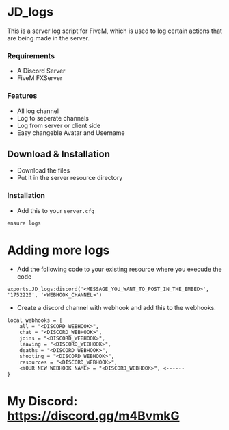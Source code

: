 # JD_logs
This is a server log script for FiveM, which is used to log certain actions that are being made in the server.


### Requirements
- A Discord Server
- FiveM FXServer

### Features
- All log channel
- Log to seperate channels
- Log from server or client side
- Easy changeble Avatar and Username

## Download & Installation

- Download the files
- Put it in the server resource directory

### Installation
- Add this to your `server.cfg`
```
ensure logs
```

# Adding more logs

- Add the following code to your existing resource where you execude the code
```
exports.JD_logs:discord('<MESSAGE_YOU_WANT_TO_POST_IN_THE_EMBED>', '1752220', '<WEBHOOK_CHANNEL>')
```
- Create a discord channel with webhook and add this to the webhooks.
```
local webhooks = {
	all = "<DISCORD_WEBHOOK>",
	chat = "<DISCORD_WEBHOOK>",
	joins = "<DISCORD_WEBHOOK>",
	leaving = "<DISCORD_WEBHOOK>",
	deaths = "<DISCORD_WEBHOOK>",
	shooting = "<DISCORD_WEBHOOK>",
	resources = "<DISCORD_WEBHOOK>",
	<YOUR NEW WEBHOOK NAME> = "<DISCORD_WEBHOOK>", <------
}

```

# My Discord: https://discord.gg/m4BvmkG
